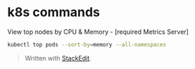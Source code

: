 # k8s commands

View top nodes by CPU & Memory - [required Metrics Server]

```bash
kubectl top pods --sort-by=memory --all-namespaces
```


> Written with [StackEdit](https://stackedit.io/).
<!--stackedit_data:
eyJoaXN0b3J5IjpbLTk2NDM3NjczNV19
-->